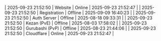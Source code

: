 | 2025-09-23 21:52:50 | Website | Online | 2025-09-23 21:52:47 |
| 2025-09-23 21:52:50 | Registration | Offline | 2025-09-09 16:40:23 |
| 2025-09-23 21:52:50 | Auth Server | Offline | 2025-08-18 09:33:31 |
| 2025-09-23 21:52:50 | Kezan (PvE) | Offline | 2025-08-03 17:58:02 |
| 2025-09-23 21:52:50 | Gurubashi (PvP) | Offline | 2025-08-23 21:44:06 |
| 2025-09-23 21:52:50 | Cloudflare | Online | 2025-09-23 21:52:47 |
